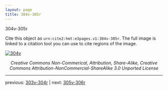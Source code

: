 ```yaml
---
layout: page
title: 304v-305r
---
```


304v-305r

Cite this object as `urn:cite2:hmt:e3pages.v1:304v-305r`.  The full image is linked to a citation tool you can use to cite regions of the image.

[![304v](http://www.homermultitext.org/iipsrv?IIIF=/project/homer/pyramidal/deepzoom/hmt/e3bifolio/v1/null.tif/full/800,/0/default.jpg)](http://www.homermultitext.org/ict2/?urn=urn:cite2:hmt:e3bifolio.v1:null) 

<p style="text-align: center; font-style: italic;">Creative Commons Non-Commerical, Attribution, Share-Alike, Creative Commons Attribution-NonCommercial-ShareAlike 3.0 Unported License</p>

---

previous: [303v-304r](../303v-304r/) | next: [305v-306r](../305v-306r/)